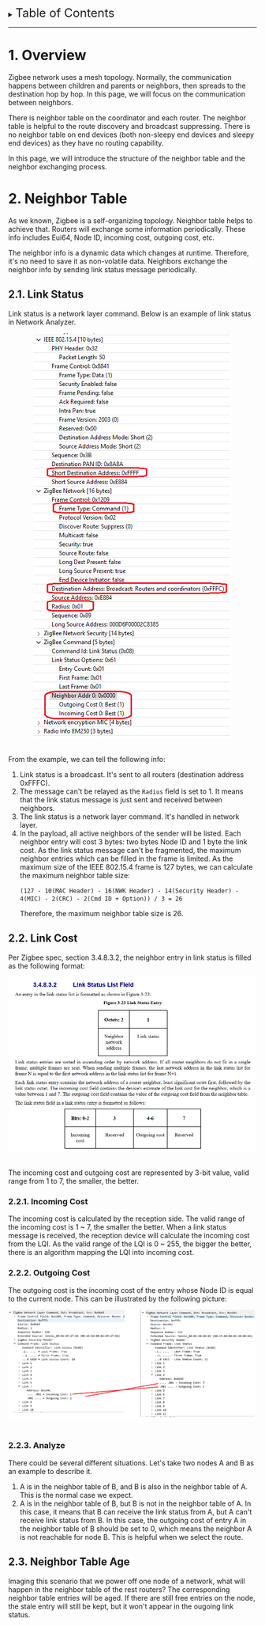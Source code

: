 <details>
<summary><font size=5>Table of Contents</font> </summary>  
</br>

- [1. Overview](#1-overview)
- [2. Neighbor Table](#2-neighbor-table)
  - [2.1. Link Status](#21-link-status)
  - [2.2. Link Cost](#22-link-cost)
    - [2.2.1. Incoming Cost](#221-incoming-cost)
    - [2.2.2. Outgoing Cost](#222-outgoing-cost)
    - [2.2.3. Analyze](#223-analyze)
  - [2.3. Neighbor Table Age](#23-neighbor-table-age)

</details>

********

# 1. Overview
Zigbee network uses a mesh topology. Normally, the communication happens between children and parents or neighbors, then spreads to the destination hop by hop. In this page, we will focus on the communication between neighbors. 

There is neighbor table on the coordinator and each router. The neighbor table is helpful to the route discovery and broadcast suppressing. There is no neighbor table on end devices (both non-sleepy end devices and sleepy end devices) as they have no routing capability.

In this page, we will introduce the structure of the neighbor table and the neighbor exchanging process.

# 2. Neighbor Table
As we known, Zigbee is a self-organizing topology. Neighbor table helps to achieve that. Routers will exchange some information periodically. These info includes Eui64, Node ID, incoming cost, outgoing cost, etc.

The neighbor info is a dynamic data which changes at runtime. Therefore, it's no need to save it as non-volatile data. Neighbors exchange the neighbor info by sending link status message periodically. 

## 2.1. Link Status
Link status is a network layer command. Below is an example of link status in Network Analyzer.
<div align="center">
    <img src="files/ZB-Introduction-of-Zigbee-Neighbor-Exchange/link-status.png">
</div>
</br>

From the example, we can tell the following info:
1. Link status is a broadcast. It's sent to all routers (destination address 0xFFFC). 
2. The message can't be relayed as the `Radius` field is set to 1. It means that the link status message is just sent and received between neighbors.
3. The link status is a network layer command. It's handled in network layer.
4. In the payload, all active neighbors of the sender will be listed. Each neighbor entry will cost 3 bytes: two bytes Node ID and 1 byte the link cost. As the link status message can't be fragmented, the maximum neighbor entries which can be filled in the frame is limited. As the maximum size of the IEEE 802.15.4 frame is 127 bytes, we can calculate the maximum neighbor table size:  
    ```
    (127 - 10(MAC Header) - 16(NWK Header) - 14(Security Header) - 4(MIC) - 2(CRC) - 2(Cmd ID + Option)) / 3 = 26
    ```
    Therefore, the maximum neighbor table size is 26.

## 2.2. Link Cost
Per Zigbee spec, section 3.4.8.3.2, the neighbor entry in link status is filled as the following format:
<div align="center">
    <img src="files/ZB-Introduction-of-Zigbee-Neighbor-Exchange/link-status-entry.png">
</div>
</br>

The incoming cost and outgoing cost are represented by 3-bit value, valid range from 1 to 7, the smaller, the better.

### 2.2.1. Incoming Cost
The incoming cost is calculated by the reception side. The valid range of the incoming cost is 1 ~ 7, the smaller the better. When a link status message is received, the reception device will calculate the incoming cost from the LQI. As the valid range of the LQI is 0 ~ 255, the bigger the better, there is an algorithm mapping the LQI into incoming cost.

### 2.2.2. Outgoing Cost
The outgoing cost is the incoming cost of the entry whose Node ID is equal to the current node. This can be illustrated by the following picture:
<div align="center">
    <img src="files/ZB-Introduction-of-Zigbee-Neighbor-Exchange/link-cost.png">
</div>
</br>

### 2.2.3. Analyze
There could be several different situations. Let's take two nodes A and B as an example to describe it.
1. A is in the neighbor table of B, and B is also in the neighbor table of A. This is the normal case we expect.
2. A is in the neighbor table of B, but B is not in the neighbor table of A. In this case, it means that B can receive the link status from A, but A can't receive link status from B. In this case, the outgoing cost of entry A in the neighbor table of B should be set to 0, which means the neighbor A is not reachable for node B. This is helpful when we select the route.

## 2.3. Neighbor Table Age
Imaging this scenario that we power off one node of a network, what will happen in the neighbor table of the rest routers? The corresponding neighbor table entries will be aged. If there are still free entries on the node, the stale entry will still be kept, but it won't appear in the ougoing link status.








